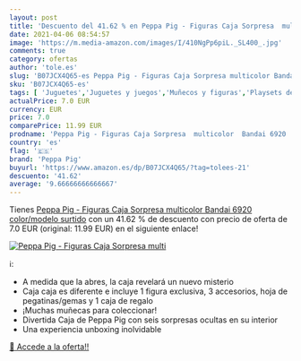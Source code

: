 ```yaml
---
layout: post
title: 'Descuento del 41.62 % en Peppa Pig - Figuras Caja Sorpresa  multi'
date: 2021-04-06 08:54:57
image: 'https://m.media-amazon.com/images/I/410NgPp6piL._SL400_.jpg'
comments: true
category: ofertas
author: 'tole.es'
slug: 'B07JCX4Q65-es Peppa Pig - Figuras Caja Sorpresa multicolor Bandai 6920...'
sku: 'B07JCX4Q65-es'
tags: [ 'Juguetes','Juguetes y juegos','Muñecos y figuras','Playsets de figuras de juguete para niños','bandai','peppa','peppa pig','pig', ]
actualPrice: 7.0 EUR
currency: EUR
price: 7.0
comparePrice: 11.99 EUR
prodname: 'Peppa Pig - Figuras Caja Sorpresa  multicolor  Bandai 6920    color/modelo surtido'
country: 'es'
flag: '🇪🇸'
brand: 'Peppa Pig'
buyurl: 'https://www.amazon.es/dp/B07JCX4Q65/?tag=tolees-21'
descuento: '41.62'
average: '9.66666666666667'
---
```


Tienes [Peppa Pig - Figuras Caja Sorpresa  multicolor  Bandai 6920    color/modelo surtido](https://www.amazon.es/dp/B07JCX4Q65/?tag=tolees-21) con un 41.62 % de descuento con precio de oferta de 7.0 EUR (original: 11.99 EUR) en el siguiente enlace!

[![Peppa Pig - Figuras Caja Sorpresa  multi](https://m.media-amazon.com/images/I/410NgPp6piL._SL400_.jpg)](https://www.amazon.es/dp/B07JCX4Q65/?tag=tolees-21)

ℹ️:

- A medida que la abres, la caja revelará un nuevo misterio
- Caja caja es diferente e incluye 1 figura exclusiva, 3 accesorios, hoja de pegatinas/gemas y 1 caja de regalo
- ¡Muchas muñecas para coleccionar!
- Divertida Caja de Peppa Pig con seis sorpresas ocultas en su interior
- Una experiencia unboxing inolvidable

[🛒 Accede a la oferta!!](https://www.amazon.es/dp/B07JCX4Q65/?tag=tolees-21)
